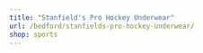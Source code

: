 ```yaml
---
title: "Stanfield's Pro Hockey Underwear"
url: /bedford/stanfields-pro-hockey-underwear/
shop: sports
---
```

